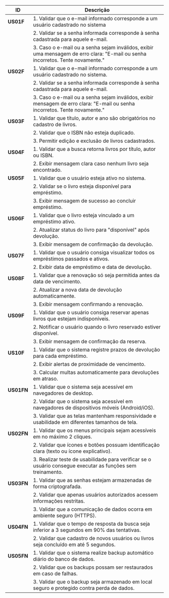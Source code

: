 
| ID | Descrição |
|---|---|
| **US01F** | 1. Validar que o e-mail informado corresponde a um usuário cadastrado no sistema 
| | 2. Validar se a senha informada corresponde à senha cadastrada para aquele e-mail. 
| | 3. Caso o e-mail ou a senha sejam inválidos, exibir uma mensagem de erro clara: "E-mail ou senha incorretos. Tente novamente." 
| **US02F** | 1. Validar que o e-mail informado corresponde a um usuário cadastrado no sistema. 
| | 2. Validar se a senha informada corresponde à senha cadastrada para aquele e-mail. 
| | 3. Caso o e-mail ou a senha sejam inválidos, exibir mensagem de erro clara: "E-mail ou senha incorretos. Tente novamente." 
| **US03F** | 1. Validar que título, autor e ano são obrigatórios no cadastro de livros. 
| | 2. Validar que o ISBN não esteja duplicado. 
| | 3. Permitir edição e exclusão de livros cadastrados. 
| **US04F** | 1. Validar que a busca retorna livros por título, autor ou ISBN. 
| | 2. Exibir mensagem clara caso nenhum livro seja encontrado. 
| **US05F** | 1. Validar que o usuário esteja ativo no sistema. 
| | 2. Validar se o livro esteja disponível para empréstimo. 
| | 3. Exibir mensagem de sucesso ao concluir empréstimo. 
| **US06F** | 1. Validar que o livro esteja vinculado a um empréstimo ativo. 
| | 2. Atualizar status do livro para "disponível" após devolução. 
| | 3. Exibir mensagem de confirmação da devolução. 
| **US07F** | 1. Validar que o usuário consiga visualizar todos os empréstimos passados e ativos. 
| | 2. Exibir data de empréstimo e data de devolução. 
| **US08F** | 1. Validar que a renovação só seja permitida antes da data de vencimento. 
| | 2. Atualizar a nova data de devolução automaticamente. 
| | 3. Exibir mensagem confirmando a renovação. 
| **US09F** | 1. Validar que o usuário consiga reservar apenas livros que estejam indisponíveis. 
| | 2. Notificar o usuário quando o livro reservado estiver disponível. 
| | 3. Exibir mensagem de confirmação da reserva. 
| **US10F** | 1. Validar que o sistema registre prazos de devolução para cada empréstimo. 
| | 2. Exibir alertas de proximidade de vencimento. 
| | 3. Calcular multas automaticamente para devoluções em atraso. 
| **US01FN** | 1. Validar que o sistema seja acessível em navegadores de desktop. 
| | 2. Validar que o sistema seja acessível em navegadores de dispositivos móveis (Android/iOS). 
| | 3. Validar que as telas mantenham responsividade e usabilidade em diferentes tamanhos de tela. 
| **US02FN** | 1. Validar que os menus principais sejam acessíveis em no máximo 2 cliques. 
| | 2. Validar que ícones e botões possuam identificação clara (texto ou ícone explicativo).
| | 3. Realizar teste de usabilidade para verificar se o usuário consegue executar as funções sem treinamento. 
| **US03FN** | 1. Validar que as senhas estejam armazenadas de forma criptografada. 
| | 2. Validar que apenas usuários autorizados acessem informações restritas. 
| | 3. Validar que a comunicação de dados ocorra em ambiente seguro (HTTPS). 
| **US04FN** | 1. Validar que o tempo de resposta da busca seja inferior a 3 segundos em 90% das tentativas. 
| | 2. Validar que cadastro de novos usuários ou livros seja concluído em até 5 segundos. 
| **US05FN** | 1. Validar que o sistema realize backup automático diário do banco de dados. 
| | 2. Validar que os backups possam ser restaurados em caso de falhas. 
| | 3. Validar que o backup seja armazenado em local seguro e protegido contra perda de dados. 